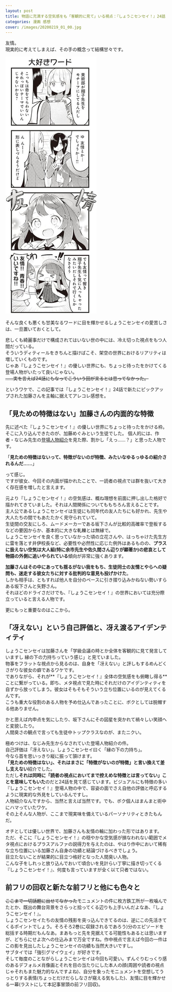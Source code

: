 ```yaml
---
layout: post
title: 物語に充満する空気感をも「客観的に見て」いる視点：『しょうこセンセイ！』24話
categories: 漫画 感想
cover: /images/20200219_01_00.jpg
---
```


友情。  
現実的に考えてしまえば、その手の概念って結構甘々です。

[![24話より](/images/20200219_01_01.jpg "24話")](https://twitter.com/mangatimekirara/status/1229769578412036096)

そんな良くも悪くも甘美なるワードに目を輝かせるしょうこセンセイの愛苦しさは、一旦置いておくとして。

悲しくも綺麗事だけで構成されてはいない世の中には、冷え切った視点をもつ人間だっている。  
そういうディティールをきちんと描けばこそ、架空の世界におけるリアリティは増していくものです。  
じゃあ『しょうこセンセイ！』の優しい世界にも、ちょっと待ったをかけてくる登場人物がいたって良いじゃない。  
~~……実を言えば24話にもなってこういう回が来るとは思ってなかった。~~

というワケで、この記事では『しょうこセンセイ！』24話で新たにピックアップされた加藤さんを主軸に据えてアレコレ感想を。

## 「見ための特徴はない」加藤さんの内面的な特徴

先に述べた『しょうこセンセイ！』の優しい世界にちょっと待ったをかける枠。  
そこに入り込んできたのが、加藤めぐみという生徒でした。
個人的には、作者・なじみ先生の[登場人物紹介](https://twitter.com/najimi03/status/1136621024827412481)を見た際、割かし「えっ……？」と思った人物です。

「**見ための特徴はないって、特徴がないのが特徴、みたいなゆるっゆるの紹介されるんだ……**」

って感じ。  
ですが彼女、今回その内面が描かれたことで、一読者の視点では群を抜いて大きく存在感を増したと言えます。  

元より『しょうこセンセイ！』の空気感は、概ね理想を前面に押し出した格好で描かれてきていました。それは人間関係についてももちろん言えることです。  
主人公であるしょうこセンセイは生徒にも同年代の友人たちにも好かれ、先生や大人たちの間でもあたたかく見守られていて。  
生徒間の交友にしろ、ムードメーカーである坂下さんが比較的高確率で登板するなどの要因からか、基本的に大きな軋轢とは無縁で。   
しょうこセンセイを良く思っていなかった頃の立花さんや、はっちゃけた先生方に雷を落とす井伊校長など、必要性や必然性に応じた例外はあるものの、**プラスに扱えない空気は大人組(特に余市先生や佐久間さん辺りが顕著か)の悲哀として物語の外側に追いやられている**傾向が非常に強くあります。

**加藤さんはその中にあっても揺るがない我をもち、生徒同士の友情とやらへの疑問も、迷走する彼女たちに対する批判的な意見も投げかけた**。  
しかも相手は、ともすれば他人を自分のペースに引き摺り込みかねない勢いすらある坂下さんと矢野さん。  
それほどのドライさだけでも、『しょうこセンセイ！』の世界においては充分際立っていると言える人物です。

更にもっと重要なのはここから。  

## 「冴えない」という自己評価と、冴え渡るアイデンティティ

しょうこセンセイは加藤さんを「学級会議の時とか全体を客観的に見て発言していますし 縁の下の力持ちっていう感じ」と見ていました。  
物事をフラットな視点から見るのは、自身を「冴えない」と評しもするめんどくさがりな彼女の癖であるワケです。  
でありながら、それが**『しょうこセンセイ！』全体の空気感をも俯瞰し得る**ことに繋がっている。即ち、メタ視点で見た時にそれだけのアイデンティティを自ずから放ってしまう。彼女はそもそもそういう立ち位置にいるのが見えてくるんです。  
こうも重大な役割のある人物を予め仕込んであったことに、ボクとしては脱帽する他ありません。

かと思えば内申点を気にしたり、坂下さんにその図星を突かれて禍々しい笑顔へと変貌したり。  
人間臭さの観点で言っても生徒中トップクラスなのが、またニクい。

極めつけは、なじみ先生からなされていた登場人物紹介の件。  
自己評価は「冴えない」。しょうこセンセイ曰く「縁の下の力持ち」。  
今なら首を思いっきり縦に振って頷けます。  
**「見ための特徴はない」、それはまさに「特徴がないのが特徴」と言い換えて差し支えない**紹介でした。  
ただし**それは同時に「読者の視点においてまで控えめな特徴とは言ってない」ことを意味してもいた**のだと24話を見て感じています。ビジュアルにも特徴の多い『しょうこセンセイ！』登場人物の中で、容姿の面でさえ自他の評価と呼応するように現実的な外見をしているんですし。  
人物紹介なんですから、当然と言えば当然です。でも、ボク個人はまんまと術中にハマっていたワケ。  
その上そんな人物が、ここまで現実味を備えているパーソナリティときたもんだ。

オチとしては優しい世界で、加藤さんも友情の輪に加わった形ではあります。  
ただ、そこに『しょうこセンセイ！』の穏やかな空気感が損なわれない範囲でメタ視点におけるプラスアルファの説得力を与えたのは、やはり作中において稀有な立ち位置にいる加藤さん自身の功績と結論づけるべきでしょう。  
目立たないことが結果的に目立つ格好となった人間臭い人物。  
こんな子をしれっと放り込んでおいて頃合いを見計らい丁寧に描き切ってくる『しょうこセンセイ！』、何度も言っていますが全く以て只者ではない。

## 前フリの回収と新たな前フリと他にも色々と

~~ここまで一切話題に出せてなかった~~モニュメントの件に枚方鉄工所が一枚噛んでたとか、既出の舞台背景をさらっと拾ってくる辺りも上手いんだよなあ、『しょうこセンセイ！』。  
しょうこセンセイたちの友情の残影を突っ込んできてるのは、逆にこの先活きてくるポイントでしょう。そろそろ2巻(に収録されるであろう)分のエピソードを総括する時期だもんなあ。まあもっと先を見据えてる可能性もあるとは思いますが、どちらにせよ次への仕込みまで万全ですね。作中視点で言えば今回の一件はこの影を見出したしょうこセンセイの功績も当然大きいですし。  
サブタイでは「強引グマイウェイ」が好きです。  
そして毎度のことながらしょうこセンセイは今回も可愛い。ずんぐりむっくり感のあるデフォルメ肖像画とそれを目の当たりにした本人の顔(周囲や読者の視点じゃそれもまた魅力的なんですよね)、自分を象ったモニュメントを空想してうっとりする表情(ちょっとだけだらしなさが窺える気もした)、友情に目を輝かせる一幕(ラストにして本記事冒頭の前フリ回収)。

